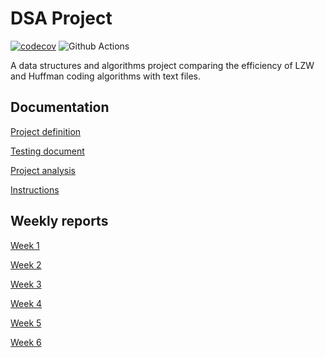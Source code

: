 # DSA Project

[![codecov](https://codecov.io/gh/mcdongo/tiralabra/branch/master/graph/badge.svg?token=W12Y2KLWN2)](https://codecov.io/gh/mcdongo/tiralabra)
![Github Actions](https://github.com/mcdongo/tiralabra/workflows/CI/badge.svg)

A data structures and algorithms project comparing the efficiency of LZW and Huffman coding algorithms with text files.

## Documentation

[Project definition](/documentation/definingdoc.md)

[Testing document](/documentation/testingdoc.md)

[Project analysis](/documentation/architecturedoc.md)

[Instructions](/documentation/instructionsdoc.md)


## Weekly reports

[Week 1](/documentation/week1.md)

[Week 2](/documentation/week2.md)

[Week 3](/documentation/week3.md)

[Week 4](/documentation/week4.md)

[Week 5](/documentation/week5.md)

[Week 6](/documentation/week6.md)